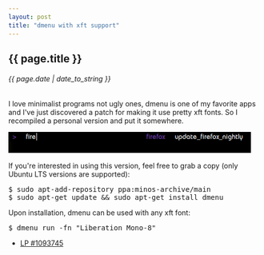 ```yaml
---
layout: post
title: "dmenu with xft support"
---
```


## {{ page.title }}

###### {{ page.date | date_to_string }}

I love minimalist programs not ugly ones, dmenu is one of my favorite apps and I've just discovered a patch for making it use pretty xft fonts. So I recompiled a personal version and put it somewhere.

**[![](/assets/img/65.jpg)](/assets/img/65.jpg)**

If you're interested in using this version, feel free to grab a copy (only Ubuntu LTS versions are supported):

<pre class="sh_sh">
$ sudo apt-add-repository ppa:minos-archive/main
$ sudo apt-get update &amp;&amp; sudo apt-get install dmenu
</pre>

Upon installation, dmenu can be used with any xft font:

<pre class="sh_sh">
$ dmenu_run -fn "Liberation Mono-8"
</pre>

- [LP #1093745](https://bugs.launchpad.net/ubuntu/+source/suckless-tools/+bug/1093745)
